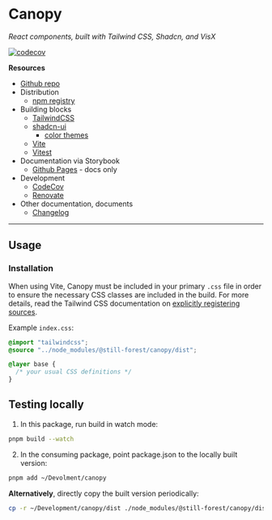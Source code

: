 # Canopy

_React components, built with Tailwind CSS, Shadcn, and VisX_

[![codecov](https://codecov.io/gh/still-forest/canopy/branch/main/graph/badge.svg)](https://codecov.io/gh/v/canopy)

**Resources**

- [Github repo](https://github.com/still-forest/canopy)
- Distribution
  - [npm registry](https://www.npmjs.com/package/@still-forest/canopy)
- Building blocks
  - [TailwindCSS](https://tailwindcss.com/docs)
  - [shadcn-ui](https://ui.shadcn.com/docs/)
    - [color themes](https://ui.shadcn.com/colors)
  - [Vite](https://vite.dev/guide/)
  - [Vitest](https://vitest.dev/guide/)
- Documentation via Storybook
  - [Github Pages](https://still-forest.github.io/canopy/) - docs only
- Development
  - [CodeCov](https://app.codecov.io/gh/still-forest/canopy)
  - [Renovate](https://developer.mend.io/github/still-forest/canopy)
- Other documentation, documents
  - [Changelog](./CHANGELOG.md)

---

## Usage

### Installation

When using Vite, Canopy must be included in your primary `.css` file in order to ensure the necessary CSS classes are included in the build. For more details, read the Tailwind CSS documentation on [explicitly registering sources](https://tailwindcss.com/docs/detecting-classes-in-source-files#explicitly-registering-sources).

Example `index.css`:

```css
@import "tailwindcss";
@source "../node_modules/@still-forest/canopy/dist";

@layer base {
  /* your usual CSS definitions */
}
```

## Testing locally

1. In this package, run build in watch mode:

```bash
pnpm build --watch
```

2. In the consuming package, point package.json to the locally built version:

```bash
pnpm add ~/Devolment/canopy
```

**Alternatively**, directly copy the built version periodically:

```bash
cp -r ~/Development/canopy/dist ./node_modules/@still-forest/canopy/dist
```
